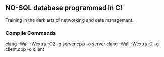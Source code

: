 ## NO-SQL database programmed in C!
Training in the dark arts of networking and data management.

### Compile Commands
clang -Wall -Wextra -O2 -g server.cpp -o server
clang -Wall -Wextra -2 -g client.cpp -o client
